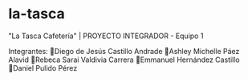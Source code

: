 # la-tasca
"La Tasca Cafetería" | PROYECTO INTEGRADOR - Equipo 1

Integrantes: 
🔹Diego de Jesús Castillo Andrade
🔹Ashley Michelle Páez Alavid
🔹Rebeca Sarai Valdivia Carrera
🔹Emmanuel Hernández Castillo
🔹Daniel Pulido Pérez
